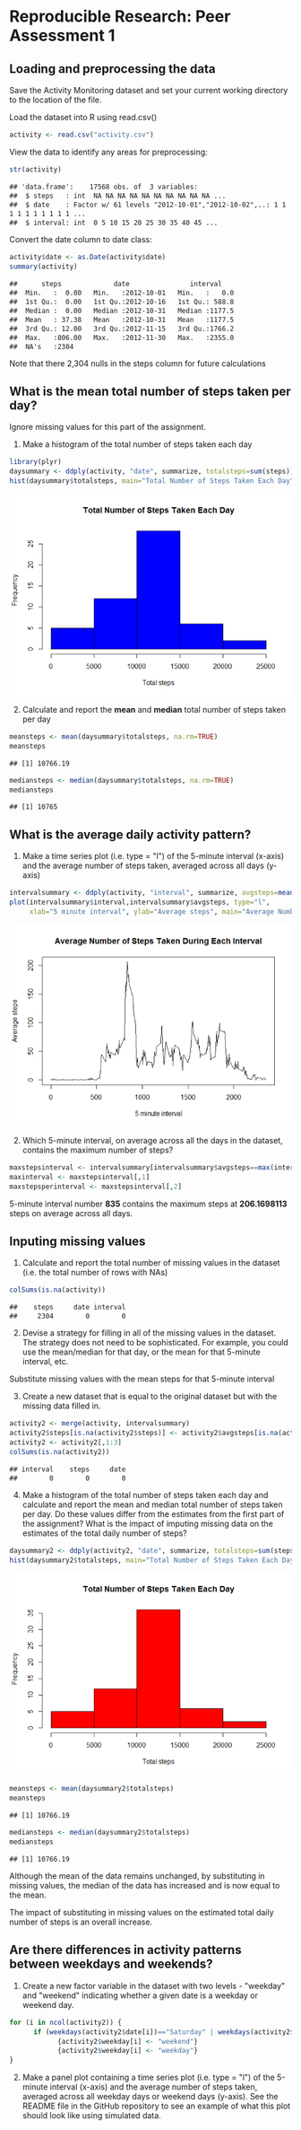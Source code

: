 # Reproducible Research: Peer Assessment 1


## Loading and preprocessing the data
Save the Activity Monitoring dataset and set your current working directory to the location of the file.

Load the dataset into R using read.csv()

```r
activity <- read.csv("activity.csv")
```
View the data to identify any areas for preprocessing:

```r
str(activity)
```

```
## 'data.frame':	17568 obs. of  3 variables:
##  $ steps   : int  NA NA NA NA NA NA NA NA NA NA ...
##  $ date    : Factor w/ 61 levels "2012-10-01","2012-10-02",..: 1 1 1 1 1 1 1 1 1 1 ...
##  $ interval: int  0 5 10 15 20 25 30 35 40 45 ...
```
Convert the date column to date class:

```r
activity$date <- as.Date(activity$date)
summary(activity)
```

```
##      steps             date               interval     
##  Min.   :  0.00   Min.   :2012-10-01   Min.   :   0.0  
##  1st Qu.:  0.00   1st Qu.:2012-10-16   1st Qu.: 588.8  
##  Median :  0.00   Median :2012-10-31   Median :1177.5  
##  Mean   : 37.38   Mean   :2012-10-31   Mean   :1177.5  
##  3rd Qu.: 12.00   3rd Qu.:2012-11-15   3rd Qu.:1766.2  
##  Max.   :806.00   Max.   :2012-11-30   Max.   :2355.0  
##  NA's   :2304
```
Note that there 2,304 nulls in the steps column for future calculations

## What is the mean total number of steps taken per day?
Ignore missing values for this part of the assignment.

1. Make a histogram of the total number of steps taken each day

```r
library(plyr)
daysummary <- ddply(activity, "date", summarize, totalsteps=sum(steps))
hist(daysummary$totalsteps, main="Total Number of Steps Taken Each Day", xlab="Total steps", col="blue")
```

![](PA1_template_files/figure-html/daysummary-1.png) 

2. Calculate and report the **mean** and **median** total number of steps taken per day

```r
meansteps <- mean(daysummary$totalsteps, na.rm=TRUE)
meansteps
```

```
## [1] 10766.19
```

```r
mediansteps <- median(daysummary$totalsteps, na.rm=TRUE)
mediansteps
```

```
## [1] 10765
```


## What is the average daily activity pattern?
1. Make a time series plot (i.e. type = "l") of the 5-minute interval (x-axis) and the average number of steps taken, averaged across all days (y-axis)

```r
intervalsummary <- ddply(activity, "interval", summarize, avgsteps=mean(steps, na.rm=TRUE))
plot(intervalsummary$interval,intervalsummary$avgsteps, type="l", 
     xlab="5 minute interval", ylab="Average steps", main="Average Number of Steps Taken During Each Interval")
```

![](PA1_template_files/figure-html/timeseries-1.png) 

2. Which 5-minute interval, on average across all the days in the dataset, contains the maximum number of steps?

```r
maxstepsinterval <- intervalsummary[intervalsummary$avgsteps==max(intervalsummary$avgsteps),]
maxinterval <- maxstepsinterval[,1]
maxstepsperinterval <- maxstepsinterval[,2]
```
5-minute interval number **835** contains the maximum steps at **206.1698113** steps on average across all days.
 
## Inputing missing values
1. Calculate and report the total number of missing values in the dataset (i.e. the total number of rows with NAs)

```r
colSums(is.na(activity))
```

```
##    steps     date interval 
##     2304        0        0
```

2. Devise a strategy for filling in all of the missing values in the dataset. The strategy does not need to be sophisticated. For example, you could use the mean/median for that day, or the mean for that 5-minute interval, etc.

Substitute missing values with the mean steps for that 5-minute interval


3. Create a new dataset that is equal to the original dataset but with the missing data filled in.

```r
activity2 <- merge(activity, intervalsummary)
activity2$steps[is.na(activity2$steps)] <- activity2$avgsteps[is.na(activity2$steps)]
activity2 <- activity2[,1:3]
colSums(is.na(activity2))
```

```
## interval    steps     date 
##        0        0        0
```

4. Make a histogram of the total number of steps taken each day and calculate and report the mean and median total number of steps taken per day. Do these values differ from the estimates from the first part of the assignment? What is the impact of imputing missing data on the estimates of the total daily number of steps?

```r
daysummary2 <- ddply(activity2, "date", summarize, totalsteps=sum(steps))
hist(daysummary2$totalsteps, main="Total Number of Steps Taken Each Day", xlab="Total steps", col="red")
```

![](PA1_template_files/figure-html/unnamed-chunk-4-1.png) 

```r
meansteps <- mean(daysummary2$totalsteps)
meansteps
```

```
## [1] 10766.19
```

```r
mediansteps <- median(daysummary2$totalsteps)
mediansteps
```

```
## [1] 10766.19
```
Although the mean of the data remains unchanged, by substituting in missing values, the median of the data has increased and is now equal to the mean.

The impact of substituting in missing values on the estimated total daily number of steps is an overall increase.

## Are there differences in activity patterns between weekdays and weekends?
1. Create a new factor variable in the dataset with two levels - "weekday" and "weekend" indicating whether a given date is a weekday or weekend day.

```r
for (i in ncol(activity2)) {
      if (weekdays(activity2$date[i])=="Saturday" | weekdays(activity2$date[i])=="Sunday") 
            {activity2$weekday[i] <- "weekend"} 
            {activity2$weekday[i] <- "weekday"}
}
```

2. Make a panel plot containing a time series plot (i.e. type = "l") of the 5-minute interval (x-axis) and the average number of steps taken, averaged across all weekday days or weekend days (y-axis). See the README file in the GitHub repository to see an example of what this plot should look like using simulated data.
